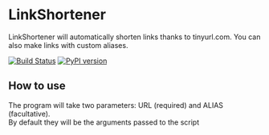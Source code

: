 <h1>LinkShortener</h1>
LinkShortener will automatically shorten links thanks to tinyurl.com. 
You can also make links with custom aliases.

[![Build Status](https://travis-ci.com/silviosanto6605/LinkShortner.svg?branch=master)](https://travis-ci.com/silviosanto6605/LinkShortner) [![PyPI version](https://badge.fury.io/py/LinkShortener.svg)](https://badge.fury.io/py/LinkShortener)

<h2>How to use</h2>
The program will take two parameters: URL (required) and ALIAS (facultative). 
<br>By default they will be the arguments passed to the script
